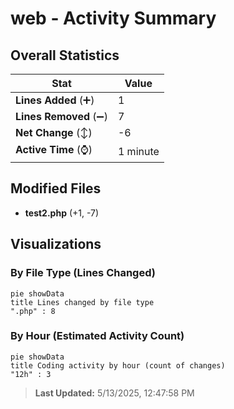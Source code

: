 # web - Activity Summary 

## Overall Statistics

| Stat                   | Value                                                             |
| ---------------------- | ----------------------------------------------------------------- |
| **Lines Added** (➕)   | 1                                          |
| **Lines Removed** (➖) | 7                                        |
| **Net Change** (↕)    | -6                |
| **Active Time** (⌚)   | 1 minute |


## Modified Files
- **test2.php** (+1, -7)

## Visualizations

### By File Type (Lines Changed)

```mermaid
pie showData
title Lines changed by file type
".php" : 8
```

### By Hour (Estimated Activity Count)

```mermaid
pie showData
title Coding activity by hour (count of changes)
"12h" : 3
```


> **Last Updated:** 5/13/2025, 12:47:58 PM